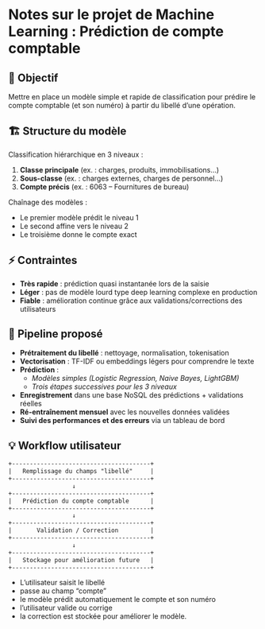 # Notes sur le projet de Machine Learning : Prédiction de compte comptable

## 🎯 Objectif

Mettre en place un modèle simple et rapide de classification pour prédire le compte comptable (et son numéro) à partir du libellé d’une opération.

## 🏗 Structure du modèle

Classification hiérarchique en 3 niveaux :

1. **Classe principale** (ex. : charges, produits, immobilisations…)
2. **Sous-classe** (ex. : charges externes, charges de personnel…)
3. **Compte précis** (ex. : 6063 – Fournitures de bureau)

Chaînage des modèles :

- Le premier modèle prédit le niveau 1
- Le second affine vers le niveau 2
- Le troisième donne le compte exact

## ⚡ Contraintes

- **Très rapide** : prédiction quasi instantanée lors de la saisie
- **Léger** : pas de modèle lourd type deep learning complexe en production
- **Fiable** : amélioration continue grâce aux validations/corrections des utilisateurs

## 🔁 Pipeline proposé

- **Prétraitement du libellé** : nettoyage, normalisation, tokenisation
- **Vectorisation** : TF-IDF ou embeddings légers pour comprendre le texte
- **Prédiction** :
  - *Modèles simples (Logistic Regression, Naive Bayes, LightGBM)*
  - *Trois étapes successives pour les 3 niveaux*
- **Enregistrement** dans une base NoSQL des prédictions + validations réelles
- **Ré-entraînement mensuel** avec les nouvelles données validées
- **Suivi des performances et des erreurs** via un tableau de bord

## 💡 Workflow utilisateur

```txt
+---------------------------------------+
|   Remplissage du champs "libellé"     |
+---------------------------------------+
                  ↓
+---------------------------------------+
|   Prédiction du compte comptable      |
+---------------------------------------+
                  ↓
+---------------------------------------+
|       Validation / Correction         |
+---------------------------------------+
                  ↓
+---------------------------------------+
|   Stockage pour amélioration future   |
+---------------------------------------+
```

- L’utilisateur saisit le libellé
- passe au champ “compte”
- le modèle prédit automatiquement le compte et son numéro
- l’utilisateur valide ou corrige
- la correction est stockée pour améliorer le modèle.
